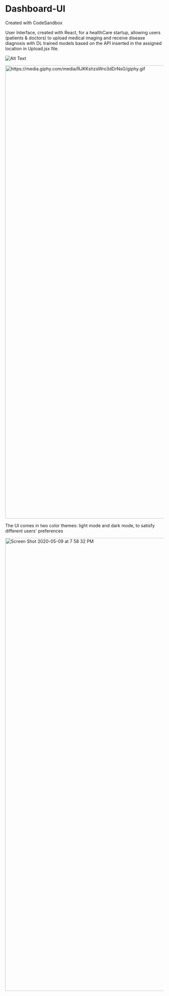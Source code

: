 # Dashboard-UI
Created with CodeSandbox

User Interface, created with React, for a healthCare startup, allowing users (patients & doctors) to upload medical imaging and receive disease diagnosis with DL trained models based on the API inserted in the assigned location in Upload.jsx file. 

![Alt Text](https://media.giphy.com/media/RJKKshzsWro3dDrNsG/giphy.gif)


<img width="1438" alt="https://media.giphy.com/media/RJKKshzsWro3dDrNsG/giphy.gif">

The UI comes in two color themes: light mode and dark mode, to satisfy different users' preferences 

<img width="1438" alt="Screen Shot 2020-05-09 at 7 58 32 PM" src="https://user-images.githubusercontent.com/47928071/81481360-da313e80-922f-11ea-98a7-23f461fbd5d1.png">
